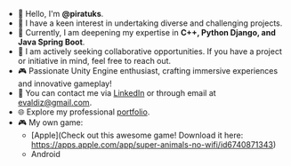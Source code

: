 - 👋 Hello, I'm <b>@piratuks</b>.
- 👀 I have a keen interest in undertaking diverse and challenging projects.
- 🌱 Currently, I am deepening my expertise in <b>C++, Python Django, and Java Spring Boot</b>.
- 💼 I am actively seeking collaborative opportunities. If you have a project or initiative in mind, feel free to reach out.
- 🎮 Passionate Unity Engine enthusiast, crafting immersive experiences and innovative gameplay!
- 📧 You can contact me via [LinkedIn](https://www.linkedin.com/in/evaldas123456/) or through email at evaldiz@gmail.com.
- 🌐 Explore my professional [portfolio](https://piratuks.com).
- 🎮 My own game:
  - [Apple](Check out this awesome game! Download it here: https://apps.apple.com/app/super-animals-no-wifi/id6740871343)
  - Android

<!---
piratuks/piratuks is a ✨ special ✨ repository because its `README.md` (this file) appears on your GitHub profile.
You can click the Preview link to take a look at your changes.
--->


